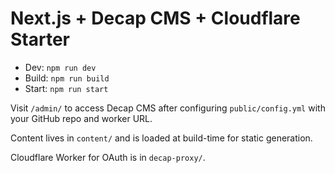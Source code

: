 # Next.js + Decap CMS + Cloudflare Starter

- Dev: `npm run dev`
- Build: `npm run build`
- Start: `npm run start`

Visit `/admin/` to access Decap CMS after configuring `public/config.yml` with your GitHub repo and worker URL.

Content lives in `content/` and is loaded at build-time for static generation.

Cloudflare Worker for OAuth is in `decap-proxy/`.
